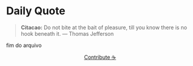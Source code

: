 # Daily Quote

> **Citacao:** Do not bite at the bait of pleasure, till you know there is no hook beneath it. — Thomas Jefferson

fim do arquivo

<watermark-footer>
<p align="center">
  <a href="https://github.com/ruisuan/ruisuan/blob/main/contribute.md">Contribute ☕</a>
</p>
</watermark-footer>
